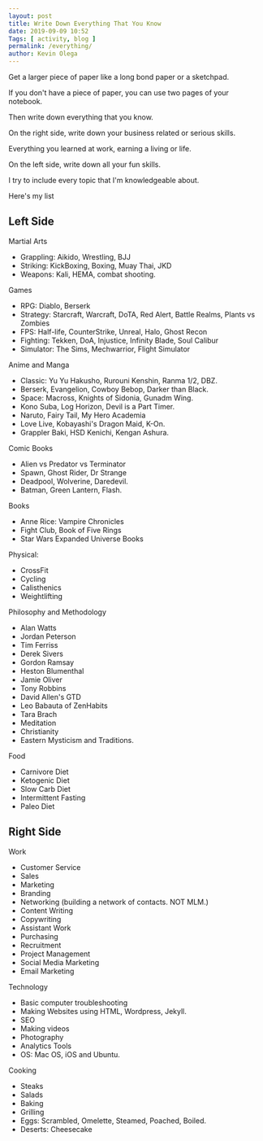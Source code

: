 ```yaml
--- 
layout: post 
title: Write Down Everything That You Know
date: 2019-09-09 10:52
Tags: [ activity, blog ]
permalink: /everything/ 
author: Kevin Olega 
--- 
```

Get a larger piece of paper like a long bond paper or a sketchpad.

If you don't have a piece of paper, you can use two pages of your notebook.

Then write down everything that you know.

On the right side, write down your business related or serious skills.

Everything you learned at work, earning a living or life.

On the left side, write down all your fun skills.

I try to include every topic that I'm knowledgeable about.

Here's my list

## Left Side

Martial Arts

 - Grappling: Aikido, Wrestling, BJJ
 - Striking: KickBoxing, Boxing, Muay Thai, JKD
 - Weapons: Kali, HEMA, combat shooting.

Games

- RPG: Diablo, Berserk
- Strategy: Starcraft, Warcraft, DoTA, Red Alert, Battle Realms, Plants vs Zombies
- FPS: Half-life, CounterStrike, Unreal, Halo, Ghost Recon
- Fighting: Tekken, DoA, Injustice, Infinity Blade, Soul Calibur
- Simulator: The Sims, Mechwarrior, Flight Simulator

Anime and Manga

- Classic: Yu Yu Hakusho, Rurouni Kenshin, Ranma 1/2, DBZ. 
- Berserk, Evangelion, Cowboy Bebop, Darker than Black.
- Space: Macross, Knights of Sidonia, Gunadm Wing.
- Kono Suba, Log Horizon, Devil is a Part Timer.
- Naruto, Fairy Tail, My Hero Academia
- Love Live, Kobayashi's Dragon Maid, K-On.
- Grappler Baki, HSD Kenichi, Kengan Ashura.

Comic Books

- Alien vs Predator vs Terminator
- Spawn, Ghost Rider, Dr Strange
- Deadpool, Wolverine, Daredevil.
- Batman, Green Lantern, Flash.

Books

- Anne Rice: Vampire Chronicles
- Fight Club, Book of Five Rings
- Star Wars Expanded Universe Books

Physical:

- CrossFit
- Cycling
- Calisthenics
- Weightlifting

Philosophy and Methodology

- Alan Watts
- Jordan Peterson
- Tim Ferriss
- Derek Sivers
- Gordon Ramsay
- Heston Blumenthal
- Jamie Oliver
- Tony Robbins
- David Allen's GTD
- Leo Babauta of ZenHabits
- Tara Brach
- Meditation
- Christianity
- Eastern Mysticism and Traditions.

Food

- Carnivore Diet
- Ketogenic Diet
- Slow Carb Diet
- Intermittent Fasting
- Paleo Diet

## Right Side

Work

- Customer Service
- Sales
- Marketing
- Branding
- Networking (building a network of contacts. NOT MLM.)
- Content Writing
- Copywriting
- Assistant Work
- Purchasing
- Recruitment
- Project Management
- Social Media Marketing
- Email Marketing

Technology

- Basic computer troubleshooting
- Making Websites using HTML, Wordpress, Jekyll.
- SEO
- Making videos
- Photography
- Analytics Tools
- OS: Mac OS, iOS and Ubuntu.

Cooking

- Steaks
- Salads
- Baking
- Grilling
- Eggs: Scrambled, Omelette, Steamed, Poached, Boiled.
- Deserts: Cheesecake